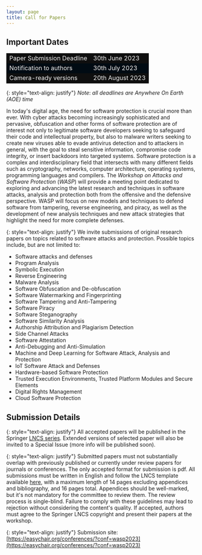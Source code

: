 ```yaml
---
layout: page
title: Call for Papers
---
```


## Important Dates

<table>
  <tbody>
    <tr style="background-color:#0F0F0F; color:#F4F4F4">
      <td>Paper Submission Deadline</td>
      <td>30th June 2023</td>
    </tr>
    <tr style="background-color:#010b13; color:#F4F4F4">
      <td>Notification to authors</td>
      <td>30th July 2023</td>
    </tr>
    <tr style="background-color:#0F0F0F; color:#F4F4F4">
      <td>Camera-ready versions</td>
      <td>20th August 2023</td>
    </tr>
  </tbody>
</table>

{: style="text-align: justify"}
*Note*: _all deadlines are Anywhere On Earth (AOE) time_

In today's digital age, the need for software protection is crucial more than ever. With cyber
attacks becoming increasingly sophisticated and pervasive, obfuscation and other forms of
software protection are of interest not only to legitimate software developers seeking to
safeguard their code and intellectual property, but also to malware writers seeking to create
new viruses able to evade antivirus detection and to attackers in general, with the goal to
steal sensitive information, compromise code integrity, or insert backdoors into targeted
systems. Software protection is a complex and interdisciplinary field that intersects with
many different fields such as cryptography, networks, computer architecture, operating
systems, programming languages and compilers. The _Workshop on Attacks and Software
Protection_ (_WASP_) will provide a meeting point dedicated to exploring and advancing the
latest research and techniques in software attacks, analysis and protection both from the
offensive and the defensive perspective. WASP will focus on new models and techniques to
defend software from tampering, reverse engineering, and piracy, as well as the
development of new analysis techniques and new attack strategies that highlight the need
for more complete defenses.

{: style="text-align: justify"}
We invite submissions of original research papers on topics related to software attacks and
protection. Possible topics include, but are not limited to:
- Software attacks and defenses
- Program Analysis
- Symbolic Execution
- Reverse Engineering
- Malware Analysis
- Software Obfuscation and De-obfuscation
- Software Watermarking and Fingerprinting
- Software Tampering and Anti-Tampering
- Software Piracy
- Software Steganography
- Software Similarity Analysis
- Authorship Attribution and Plagiarism Detection
- Side Channel Attacks
- Software Attestation
- Anti-Debugging and Anti-Simulation
- Machine and Deep Learning for Software Attack, Analysis and Protection
- IoT Software Attack and Defenses
- Hardware-based Software Protection
- Trusted Execution Environments, Trusted Platform Modules and Secure Elements
- Digital Rights Management
- Cloud Software Protection

## Submission Details
{: style="text-align: justify"}
All accepted papers will be published in the Springer [LNCS series](https://www.springer.com/gp/computer-science/lncs). Extended versions of selected paper will also be invited to a Special Issue (more info will be published soon).

{: style="text-align: justify"}
Submitted papers must not substantially overlap with previously published or currently under
review papers for journals or conferences.
The only accepted format for submission is pdf.
All submissions must be written in English and follow the LNCS template available [here](https://www.springer.com/gp/computer-science/lncs/conference-proceedings-guidelines), with a maximum length of 14 pages excluding appendices
and bibliography, and 16 pages total.
Appendices should be well-marked, but it's not mandatory for the committee to review them.
The review process is single-blind.
Failure to comply with these guidelines may lead to rejection without considering the
content's quality. If accepted, authors must agree to the Springer LNCS copyright and
present their papers at the workshop.

{: style="text-align: justify"}
Submission site: [https://easychair.org/conferences/?conf=wasp2023](https://easychair.org/conferences/?conf=wasp2023)
